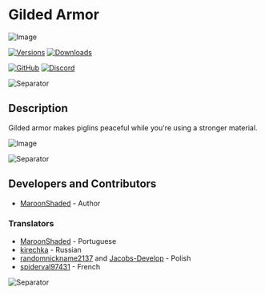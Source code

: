 # Gilded Armor
![Image](https://i.imgur.com/sre300B.png)

[![Versions](https://cf.way2muchnoise.eu/versions/gildedarmor.svg?badge_style=for_the_badge)](https://www.curseforge.com/minecraft/mc-mods/gildedarmor)
[![Downloads](http://cf.way2muchnoise.eu/short_gildedarmor_downloads.svg?badge_style=for_the_badge)](https://www.curseforge.com/minecraft/mc-mods/gildedarmor/files)

[![GitHub](https://img.shields.io/github/license/MaroonShaded/GildedArmor?color=blue&logo=GitHub&style=for-the-badge)](https://opensource.org/licenses/MIT)
[![Discord](https://img.shields.io/discord/840914462370430986?label=Discord&logo=Discord&style=for-the-badge)](https://discord.gg/K5SGZvPyxp)

![Separator](https://i.imgur.com/24oOTbP.png)

## Description
Gilded armor makes piglins peaceful while you're using a stronger material.

![Image](https://i.imgur.com/dfW6bdg.png)

![Separator](https://i.imgur.com/24oOTbP.png)

## Developers and Contributors
- [MaroonShaded](https://www.curseforge.com/members/maroonshaded) - Author

### Translators
- [MaroonShaded](https://www.curseforge.com/members/maroonshaded) - Portuguese
- [kirechka](https://www.curseforge.com/members/kirechka) - Russian
- [randomnickname2137](https://www.curseforge.com/members/randomnickname2137) and [Jacobs-Develop](https://github.com/Jacobs-Develop) - Polish
- [spiderval97431](https://www.curseforge.com/members/spiderval97431) - French

![Separator](https://i.imgur.com/24oOTbP.png)
